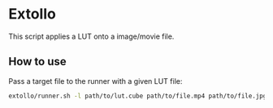 # Extollo

This script applies a LUT onto a image/movie file.

## How to use

Pass a target file to the runner with a given LUT file:

```bash
extollo/runner.sh -l path/to/lut.cube path/to/file.mp4 path/to/file.jpg
```
